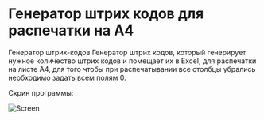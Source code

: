 # Генератор штрих кодов для распечатки на A4
Генератор штрих-кодов
Генератор штрих кодов, который генерирует нужное количество штрих кодов и помещает их в Excel, для распечатки на листе A4, для того чтобы при распечатывании все столбцы убрались необходимо задать всем полям 0.

Скрин программы:

![Screen](https://user-images.githubusercontent.com/85194344/229148988-ae71e7f1-1f9c-49e1-b68b-90422c332027.png)
